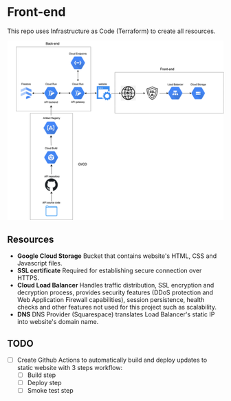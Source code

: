 # Front-end 

This repo uses Infrastructure as Code (Terraform) to create all resources.

![diagram](diagram.png)

## Resources

- **Google Cloud Storage**
Bucket that contains website's HTML, CSS and Javascript files.
- **SSL certificate**
Required for establishing secure connection over HTTPS.
- **Cloud Load Balancer**
Handles traffic distribution, SSL encryption and decryption process, provides security features (DDoS protection and Web Application Firewall capabilities), session persistence, health checks and other features not used for this project such as scalability.
- **DNS**
DNS Provider (Squarespace) translates Load Balancer's static IP into website's domain name. 

## TODO

- [ ] Create Github Actions to automatically build and deploy updates to static website with 3 steps workflow:
    - [ ] Build step
    - [ ] Deploy step
    - [ ] Smoke test step